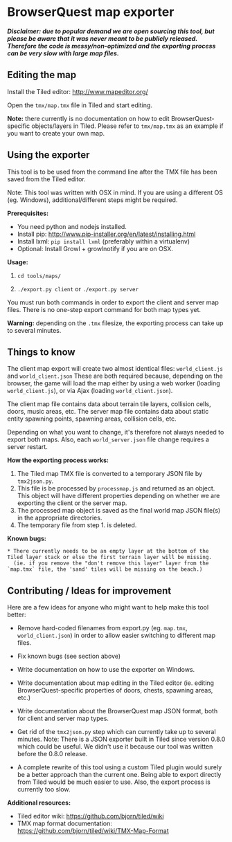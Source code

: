 BrowserQuest map exporter
=========================

***Disclaimer: due to popular demand we are open sourcing this tool, but please be aware that it was never meant to be publicly released. Therefore the code is messy/non-optimized and the exporting process can be very slow with large map files.***

Editing the map
---------------

Install the Tiled editor: http://www.mapeditor.org/

Open the `tmx/map.tmx` file in Tiled and start editing.

**Note:** there currently is no documentation on how to edit BrowserQuest-specific objects/layers in Tiled. Please refer to `tmx/map.tmx` as an example if you want to create your own map.

Using the exporter
------------------

This tool is to be used from the command line after the TMX file has been saved from the Tiled editor.

Note: This tool was written with OSX in mind. If you are using a different OS (eg. Windows), additional/different steps might be required.

**Prerequisites:**

- You need python and nodejs installed.
- Install pip: http://www.pip-installer.org/en/latest/installing.html
- Install lxml: `pip install lxml` (preferably within a virtualenv)
- Optional: Install Growl + growlnotify if you are on OSX.

**Usage:**

1. `cd tools/maps/`

2. `./export.py client` or `./export.py server`

You must run both commands in order to export the client and server map files. There is no one-step export command for both map types yet.

**Warning:** depending on the `.tmx` filesize, the exporting process can take up to several minutes.

Things to know
--------------

The client map export will create two almost identical files: `world_client.js` and `world_client.json`
These are both required because, depending on the browser, the game will load the map either by using a web worker (loading `world_client.js`), or via Ajax (loading `world_client.json`).

The client map file contains data about terrain tile layers, collision cells, doors, music areas, etc.
The server map file contains data about static entity spawning points, spawning areas, collision cells, etc.

Depending on what you want to change, it's therefore not always needed to export both maps. Also, each `world_server.json` file change requires a server restart.

**How the exporting process works:**

1. The Tiled map TMX file is converted to a temporary JSON file by `tmx2json.py`.
2. This file is be processed by `processmap.js` and returned as an object. This object will have different properties depending on whether we are exporting the client or the server map.
3. The processed map object is saved as the final world map JSON file(s) in the appropriate directories.
4. The temporary file from step 1. is deleted.

**Known bugs:**

    * There currently needs to be an empty layer at the bottom of the Tiled layer stack or else the first terrain layer will be missing.
      (ie. if you remove the "don't remove this layer" layer from the `map.tmx` file, the 'sand' tiles will be missing on the beach.)


Contributing / Ideas for improvement
------------------------------------

Here are a few ideas for anyone who might want to help make this tool better:

- Remove hard-coded filenames from export.py (eg. `map.tmx`, `world_client.json`) in order to allow easier switching to different map files.

- Fix known bugs (see section above)

- Write documentation on how to use the exporter on Windows.

- Write documentation about map editing in the Tiled editor (ie. editing BrowserQuest-specific properties of doors, chests, spawning areas, etc.)

- Write documentation about the BrowserQuest map JSON format, both for client and server map types.

- Get rid of the `tmx2json.py` step which can currently take up to several minutes. Note: There is a JSON exporter built in Tiled since version 0.8.0 which could be useful. We didn't use it because our tool was written before the 0.8.0 release.

- A complete rewrite of this tool using a custom Tiled plugin would surely be a better approach than the current one. Being able to export directly from Tiled would be much easier to use. Also, the export process is currently too slow.

**Additional resources:**

- Tiled editor wiki: https://github.com/bjorn/tiled/wiki
- TMX map format documentation: https://github.com/bjorn/tiled/wiki/TMX-Map-Format